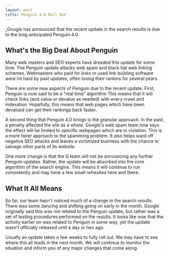 ```yaml
---
layout: post
title: Penguin 4.0 Roll Out
---
```


_Google has announced that the recent update in the search results is due to the long anticipated Penguin 4.0. 

## What's the Big Deal About Penguin

Many web masters and SEO experts have dreaded this update for some time. The Penguin update attacks web spam and black hat web linking schemes. Webmasters who paid for links or used link building software were hit hard by past updates, often losing their rankins for several years. 

There are some new aspects of Penguin due to the recent update. First, Penguin is now said to be a "real time" algorithm This means that it will check links (and value or devalue as needed) with every crawl and indexation. Hopefully, this means that web pages which have been devalued can get their rankings back faster. 

A second thing that Penguin 4.0 brings is the granular approach. In the past, a penalty affected the site as a whole. Google's web spam team now says the effect will be limited to specific webpages which are in violation. This is a more fairer approach to the spamming problem. It also helps ward off negative SEO attacks and leaves a victimized business with the chance to salvage other parts of its website. 


One more change is that the G team will not be announcing any further Penguin updates. Rather, the update will be absorbed into the core algorithm of the search engine. This means it will continue to run consistently and may have a few small refreshes here and there. 

## What It All Means

So far, our team hasn't noticed much of a change in the search results. There was some dancing and shifting going on early in the month. Google originally said this was not related to the Penguin update, but rather was a set of testing procedures performed on the results. It looks like now that the activity earlier on was related to Penguin in some way, yet the update wasn't officially released until a day or two ago. 

Usually an update takes a few weeks to fully roll out. We may have to see where this all leads in the next month. We will continue to monitor the situation and inform you of any major changes that come along. 

